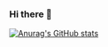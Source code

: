 ### Hi there 👋

[![Anurag's GitHub stats](https://github-readme-stats.vercel.app/api?username=LoRyu&count_private=true)](https://github.com/anuraghazra/github-readme-stats)
<!--
**LoRyu/LoRyu** is a ✨ _special_ ✨ repository because its `README.md` (this file) appears on your GitHub profile.

Here are some ideas to get you started:

- 🔭 I’m currently working on ...
- 🌱 I’m currently learning ...
- 👯 I’m looking to collaborate on ...
- 🤔 I’m looking for help with ...
- 💬 Ask me about ...
- 📫 How to reach me: ...
- 😄 Pronouns: ...
- ⚡ Fun fact: ...
-->
